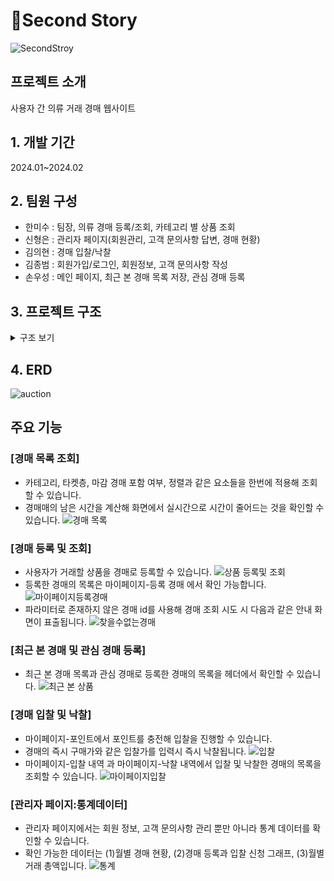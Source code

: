 # 💸Second Story
![SecondStroy](https://github.com/HMisu/Second-Story/assets/37448404/5c3d9067-035f-40b6-aacc-a85c67e739ce)


## 프로젝트 소개
사용자 간 의류 거래 경매 웹사이트
## 1. 개발 기간
2024.01~2024.02
## 2. 팀원 구성
- 한미수 : 팀장, 의류 경매 등록/조회, 카테고리 별 상품 조회
- 신형은 : 관리자 페이지(회원관리, 고객 문의사항 답변, 경매 현황)
- 김의현 : 경매 입찰/낙찰
- 김종범 : 회원가입/로그인, 회원정보, 고객 문의사항 작성
- 손우성 : 메인 페이지, 최근 본 경매 목록 저장, 관심 경매 등록
## 3. 프로젝트 구조
<details>
<summary>구조 보기</summary>

```
Second-Story
├─ .gitignore
├─ build.gradle
├─ gradlew
├─ gradlew.bat
├─ settings.gradle
└─src
    ├─main
    │  ├─generated
    │  │  └─com
    │  │      └─bit
    │  │          └─auction
    │  │              ├─admin
    │  │              │  └─entity
    │  │              ├─goods
    │  │              │  └─entity
    │  │              └─user
    │  │                  └─entity
    │  ├─java
    │  │  └─com
    │  │      └─bit
    │  │          └─auction
    │  │              ├─admin
    │  │              │  ├─controller
    │  │              │  ├─dto
    │  │              │  ├─entity
    │  │              │  ├─repository
    │  │              │  └─service
    │  │              │      └─impl
    │  │              ├─common
    │  │              │  └─dto
    │  │              ├─configuration
    │  │              ├─goods
    │  │              │  ├─controller
    │  │              │  ├─dto
    │  │              │  ├─entity
    │  │              │  ├─repository
    │  │              │  │  └─impl
    │  │              │  └─service
    │  │              │      └─impl
    │  │              ├─handler
    │  │              └─user
    │  │                  ├─controller
    │  │                  ├─dto
    │  │                  ├─entity
    │  │                  ├─repository
    │  │                  │  └─impl
    │  │                  └─service
    │  │                      └─impl
    │  └─resources
    │      ├─static
    │      │  ├─css
    │      │  │  ├─admin
    │      │  │  ├─auction
    │      │  │  ├─bid
    │      │  │  └─user
    │      │  │      ├─fragment
    │      │  │      ├─login
    │      │  │      └─mypage
    │      │  ├─img
    │      │  │  ├─categorymenu
    │      │  │  ├─main
    │      │  │  ├─mypage
    │      │  │  ├─shopimg
    │      │  │  └─styleImg
    │      │  └─js
    │      └─templates
    │          ├─admin
    │          ├─auction
    │          ├─bidding
    │          ├─fragments
    │          ├─layouts
    │          └─user
    │              ├─customer
    │              ├─login
    │              └─mypage
    └─test
        └─java
            └─com
                └─bit
                    └─auction
                        ├─goods
                        │  └─repository
                        ├─Junit
                        │  └─repository
                        └─user
                            └─controller
```
</details>

## 4. ERD
![auction](https://github.com/HMisu/Second-Story/assets/37448404/ac54db79-d60c-46f5-a476-720bd6d48dbc)


## 주요 기능
### [경매 목록 조회]
- 카테고리, 타켓층, 마감 경매 포함 여부, 정렬과 같은 요소들을 한번에 적용해 조회할 수 있습니다.
- 경매매의 남은 시간을 계산해 화면에서 실시간으로 시간이 줄어드는 것을 확인할 수 있습니다.
![경매 목록](https://github.com/HMisu/Second-Story/assets/37448404/986175ad-ae46-44d3-9f4f-375bc26f56ad)

### [경매 등록 및 조회]
- 사용자가 거래할 상품을 경매로 등록할 수 있습니다.
![상품 등록및 조회](https://github.com/HMisu/Second-Story/assets/37448404/3dca0c87-f946-4a50-8cea-c5b399f5a7e5)
- 등록한 경매의 목록은 마이페이지-등록 경매 에서 확인 가능합니다.
![마이페이지등록경매](https://github.com/HMisu/Second-Story/assets/37448404/a9d8ccaa-7234-4270-9b75-bd395dcd8b89)
- 파라미터로 존재하지 않은 경매 id를 사용해 경매 조회 시도 시 다음과 같은 안내 화면이 표출됩니다.
![찾을수없는경매](https://github.com/HMisu/Second-Story/assets/37448404/73b04345-a968-4ba9-8505-ade65ef74eae)

### [최근 본 경매 및 관심 경매 등록]
- 최근 본 경매 목록과 관심 경매로 등록한 경매의 목록을 헤더에서 확인할 수 있습니다.
![최근 본 상품](https://github.com/HMisu/Second-Story/assets/37448404/71b0c536-8041-4993-b9e6-4109f8df291c)

### [경매 입찰 및 낙찰]
- 마이페이지-포인트에서 포인트를 충전해 입찰을 진행할 수 있습니다.
- 경매의 즉시 구매가와 같은 입찰가를 입력시 즉시 낙찰됩니다.
![입찰](https://github.com/HMisu/Second-Story/assets/37448404/b2ca9111-b29d-4209-b85e-15f34af2df33)
- 마이페이지-입찰 내역 과 마이페이지-낙찰 내역에서 입찰 및 낙찰한 경매의 목록을 조회할 수 있습니다.
![마이페이지입찰](https://github.com/HMisu/Second-Story/assets/37448404/975b6080-b1ea-47ee-8642-70e4028355fd)

### [관리자 페이지:통계데이터]
- 관리자 페이지에서는 회원 정보, 고객 문의사항 관리 뿐만 아니라 통계 데이터를 확인할 수 있습니다.
- 확인 가능한 데이터는 (1)월별 경매 현황, (2)경매 등록과 입찰 신청 그래프, (3)월별 거래 총액입니다.
![통계](https://github.com/HMisu/Second-Story/assets/37448404/577f2e32-e90c-4b60-8d5a-9c112b140f6c)
